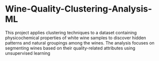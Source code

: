 # Wine-Quality-Clustering-Analysis-ML
This project applies clustering techniques to a dataset containing physicochemical properties of white wine samples to discover hidden patterns and natural groupings among the wines. The analysis focuses on segmenting wines based on their quality-related attributes using unsupervised learning
